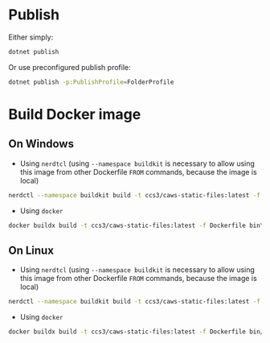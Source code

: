 ﻿# Publish
Either simply:
```bash
dotnet publish
```
Or use preconfigured publish profile:
```bash
dotnet publish -p:PublishProfile=FolderProfile
```

# Build Docker image

## On Windows
- Using `nerdtcl` (using `--namespace buildkit` is necessary to allow using this image from other Dockerfile `FROM` commands, because the image is local)
```bash
nerdctl --namespace buildkit build -t ccs3/caws-static-files:latest -f Dockerfile bin\Release\net9.0-windows\win-x64\publish
```
- Using `docker`
```bash
docker buildx build -t ccs3/caws-static-files:latest -f Dockerfile bin\Release\net9.0-windows\win-x64\publish
```

## On Linux
- Using `nerdtcl` (using `--namespace buildkit` is necessary to allow using this image from other Dockerfile `FROM` commands, because the image is local)
```bash
nerdctl --namespace buildkit build -t ccs3/caws-static-files:latest -f Dockerfile bin/Release/net9.0-windows/win-x64/publish
```
- Using `docker`
```bash
docker buildx build -t ccs3/caws-static-files:latest -f Dockerfile bin/Release/net9.0-windows/win-x64/publish
```